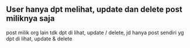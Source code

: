 ## User hanya dpt melihat, update dan delete post miliknya saja
post milik org lain tdk dpt di lihat, update / delete, jd hanya post sendiri yg dpt di lihat, update & delete


